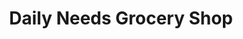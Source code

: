 ---
title: "Daily Needs Grocery Shop"
url: /gurgaon/daily-needs-grocery-shop/
shop: department store
---